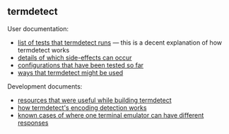 ## termdetect

User documentation:

* [list of tests that termdetect runs](https://github.com/DeeNewcum/termdetect/blob/master/doc/termmatch.md) — this is a decent explanation of how termdetect works
* [details of which side-effects can occur](https://github.com/DeeNewcum/termdetect/blob/master/doc/side-effects.md)
* [configurations that have been tested so far](https://github.com/DeeNewcum/termdetect/blob/master/doc/tested_on.txt)
* [ways that termdetect might be used](https://github.com/DeeNewcum/termdetect/blob/master/doc/user_scenarios.md)

Development documents:

* [resources that were useful while building termdetect](https://github.com/DeeNewcum/termdetect/blob/master/doc/reference.md)
* [how termdetect's encoding detection works](https://github.com/DeeNewcum/termdetect/blob/master/doc/encoding_detection.md)
* [known cases of where one terminal emulator can have different responses](https://github.com/DeeNewcum/termdetect/blob/master/doc/known_variance.txt)
